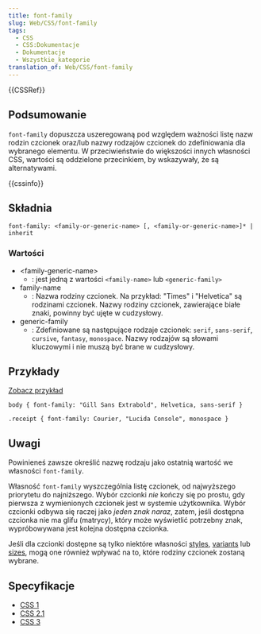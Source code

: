 ```yaml
---
title: font-family
slug: Web/CSS/font-family
tags:
  - CSS
  - CSS:Dokumentacje
  - Dokumentacje
  - Wszystkie_kategorie
translation_of: Web/CSS/font-family
---
```

{{CSSRef}}

## Podsumowanie

`font-family` dopuszcza uszeregowaną pod względem ważności listę nazw rodzin czcionek oraz/lub nazwy rodzajów czcionek do zdefiniowania dla wybranego elementu. W przeciwieństwie do większości innych własności CSS, wartości są oddzielone przecinkiem, by wskazywały, że są alternatywami.

{{cssinfo}}

## Składnia

    font-family: <family-or-generic-name> [, <family-or-generic-name>]* | inherit

### Wartości

- \<family-generic-name>
  - : jest jedną z wartości `<family-name>` lub `<generic-family>`
- family-name
  - : Nazwa rodziny czcionek. Na przykład: "Times" i "Helvetica" są rodzinami czcionek. Nazwy rodziny czcionek, zawierające białe znaki, powinny być ujęte w cudzysłowy.
- generic-family
  - : Zdefiniowane są następujące rodzaje czcionek: `serif`, `sans-serif`, `cursive`, `fantasy`, `monospace`. Nazwy rodzajów są słowami kluczowymi i nie muszą być brane w cudzysłowy.

## Przykłady

[Zobacz przykład](/samples/cssref/font-family.html)

    body { font-family: "Gill Sans Extrabold", Helvetica, sans-serif }

    .receipt { font-family: Courier, "Lucida Console", monospace }

## Uwagi

Powinieneś zawsze określić nazwę rodzaju jako ostatnią wartość we własności `font-family`.

Własność `font-family` wyszczególnia listę czcionek, od najwyższego priorytetu do najniższego. Wybór czcionki _nie_ kończy się po prostu, gdy pierwsza z wymienionych czcionek jest w systemie użytkownika. Wybór czcionki odbywa się raczej jako _jeden znak naraz_, zatem, jeśli dostępna czcionka nie ma glifu (matrycy), który może wyświetlić potrzebny znak, wypróbowywana jest kolejna dostępna czcionka.

Jeśli dla czcionki dostępne są tylko niektóre własności [styles](pl/CSS/font-style), [variants](pl/CSS/font-variant) lub [sizes](pl/CSS/font-size), mogą one również wpływać na to, które rodziny czcionek zostaną wybrane.

## Specyfikacje

- [CSS 1](http://www.w3.org/TR/CSS1#font-family)
- [CSS 2.1](http://www.w3.org/TR/CSS21/fonts.html#font-family-prop)
- [CSS 3](http://www.w3.org/TR/2002/WD-css3-fonts-20020802/#font-family-prop)
